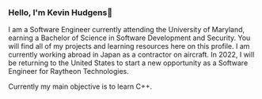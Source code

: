 ### Hello, I'm Kevin Hudgens👋

I am a Software Engineer currently attending the University of Maryland, earning a Bachelor of Science in Software Development and Security. You will find all of my projects and learning resources here on this profile. I am currently working abroad in Japan as a contractor on aircraft. In 2022, I will be returning to the United States to start a new opportunity as a Software Engineer for Raytheon Technologies.

Currently my main objective is to learn C++.
